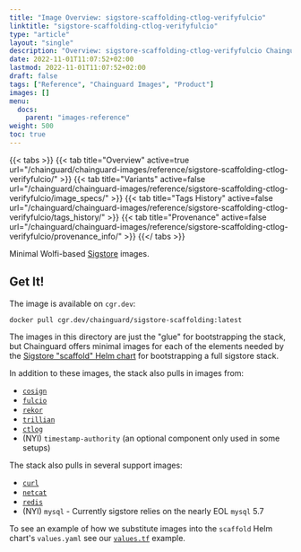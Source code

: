 ```yaml
---
title: "Image Overview: sigstore-scaffolding-ctlog-verifyfulcio"
linktitle: "sigstore-scaffolding-ctlog-verifyfulcio"
type: "article"
layout: "single"
description: "Overview: sigstore-scaffolding-ctlog-verifyfulcio Chainguard Image"
date: 2022-11-01T11:07:52+02:00
lastmod: 2022-11-01T11:07:52+02:00
draft: false
tags: ["Reference", "Chainguard Images", "Product"]
images: []
menu:
  docs:
    parent: "images-reference"
weight: 500
toc: true
---
```


{{< tabs >}}
{{< tab title="Overview" active=true url="/chainguard/chainguard-images/reference/sigstore-scaffolding-ctlog-verifyfulcio/" >}}
{{< tab title="Variants" active=false url="/chainguard/chainguard-images/reference/sigstore-scaffolding-ctlog-verifyfulcio/image_specs/" >}}
{{< tab title="Tags History" active=false url="/chainguard/chainguard-images/reference/sigstore-scaffolding-ctlog-verifyfulcio/tags_history/" >}}
{{< tab title="Provenance" active=false url="/chainguard/chainguard-images/reference/sigstore-scaffolding-ctlog-verifyfulcio/provenance_info/" >}}
{{</ tabs >}}



<!--overview:start-->
Minimal Wolfi-based [Sigstore](https://sigstore.dev) images.
<!--overview:end-->

<!--getting:start-->
## Get It!
The image is available on `cgr.dev`:

```
docker pull cgr.dev/chainguard/sigstore-scaffolding:latest
```
<!--getting:end-->

<!--body:start-->


The images in this directory are just the "glue" for bootstrapping the stack,
but Chainguard offers minimal images for each of the elements needed by the
[Sigstore "scaffold" Helm chart](https://github.com/sigstore/helm-charts/tree/main/charts/scaffold)
for bootstrapping a full sigstore stack.

In addition to these images, the stack also pulls in images from:
- [`cosign`](../cosign)
- [`fulcio`](../fulcio/)
- [`rekor`](../rekor)
- [`trillian`](../trillian)
- [`ctlog`](../ctlog)
- (NYI) `timestamp-authority` (an optional component only used in some setups)

The stack also pulls in several support images:
- [`curl`](../curl)
- [`netcat`](../netcat)
- [`redis`](../redis)
- (NYI) `mysql` - Currently sigstore relies on the nearly EOL `mysql` 5.7

To see an example of how we substitute images into the `scaffold` Helm chart's
`values.yaml` see our [`values.tf`](./tests/values.tf) example.
<!--body:end-->

